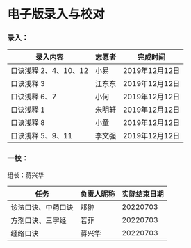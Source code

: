# 电子版录入与校对

### 录入：

| 录入内容              | 志愿者 | 完成时间       |
| --------------------- | ------ | -------------- |
| 口诀浅释 2、4、10、12 | 小易   | 2019年12月12日 |
| 口诀浅释 3            | 江东东 | 2019年12月12日 |
| 口诀浅释 6、7         | 小何   | 2019年12月12日 |
| 口诀浅释 1            | 朱明轩 | 2019年12月12日 |
| 口诀浅释 8            | 小童   | 2019年12月12日 |
| 口诀浅释 5、9、11     | 李文强 | 2019年12月12日 |

### 一校：

组长：蒋兴华

| 任务               | 负责人昵称 | 实际结束日期 |
| ------------------ | ---------- | ------------ |
| 诊法口诀、中药口诀 | 邓翀       | 20220703     |
| 方剂口诀、三字经   | 若菲       | 20220703     |
| 经络口诀           | 蒋兴华     | 20220703     |